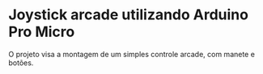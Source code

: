 # Joystick arcade utilizando Arduino Pro Micro

O projeto visa a montagem de um simples controle arcade, com manete e botões.
